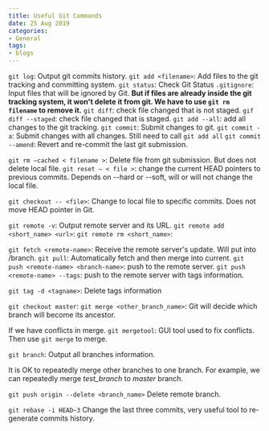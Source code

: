 ```yaml
---
title: Useful Git Commands
date: 25 Aug 2019
categories:
- General
tags:
- blogs
---
```


`git log`: Output git commits history.
`git add <filename>`: Add files to the git tracking and committing system.
`git status`: Check Git Status
`.gitignore`: Input files that will be ignored by Git. **But if files are already inside the git tracking system, it won't delete it from git. We have to use `git rm filename` to remove it.**
`git diff`: check file changed that is not staged. 
`gif diff --staged`: check file changed that is staged.
`git add --all`: add all changes to the git tracking.
`git commit`: Submit changes to git.
`git commit -a`: Submit changes with all changes. Still need to call `git add all`
`git commit --amend`: Revert and re-commit the last git submission.

`git rm –cached < filename >`: Delete file from git submission. But does not delete local file.
`git reset – < file >`: change the current HEAD pointers to previous commits. Depends on --hard or --soft, will or will not change the local file.


`git checkout -- <file>`: Change to local file to specific commits. Does not move HEAD pointer in Git.

`git remote -v`: Output remote server and its URL.
`git remote add <short_name> <url>`:
`git remote rm <short_name>`:

`git fetch <remote-name>`:  Receive the remote server's update. Will put into <remote-name>/branch.
`git pull`: Automatically fetch and then merge into current.
`git push <remote-name> <branch-name>`: push to the remote server.
`git push <remote-name> --tags`: push to the remote server with tags information.

`git tag -d <tagname>`: Delete tags information

`git checkout master`:
`git merge <other_branch_name>`:
Git will decide which branch will become its ancestor.

If we have conflicts in merge.
`git mergetool`: GUI tool used to fix conflicts.
Then use `git merge` to merge.

`git branch`: Output all branches information.


It is OK to repeatedly merge other branches to one branch. For example, we can repeatedly merge *test_branch* to *master* branch. 

`git push origin --delete <branch_name>` Delete remote branch.

`git rebase -i HEAD~3` Change the last three commits, very useful tool to re-generate commits history.



